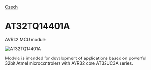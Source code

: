 
[Czech](./README.cs.md)
<!--- module --->
# AT32TQ14401A
<!--- Emodule --->

<!--- subtitle --->AVR32 MCU module<!--- Esubtitle --->

![AT32TQ14401A](/doc/img/AT32TQ14401A_big.png)

<!--- description --->Module is intended for development of applications based on powerful 32bit Atmel microcontrolers with AVR32 core AT32UC3A series.<!--- Edescription --->
            
